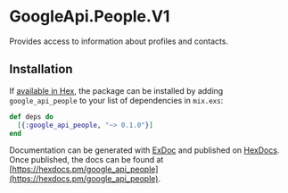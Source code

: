 # GoogleApi.People.V1

Provides access to information about profiles and contacts.

## Installation

If [available in Hex](https://hex.pm/docs/publish), the package can be installed
by adding `google_api_people` to your list of dependencies in `mix.exs`:

```elixir
def deps do
  [{:google_api_people, "~> 0.1.0"}]
end
```

Documentation can be generated with [ExDoc](https://github.com/elixir-lang/ex_doc)
and published on [HexDocs](https://hexdocs.pm). Once published, the docs can
be found at [https://hexdocs.pm/google_api_people](https://hexdocs.pm/google_api_people).
